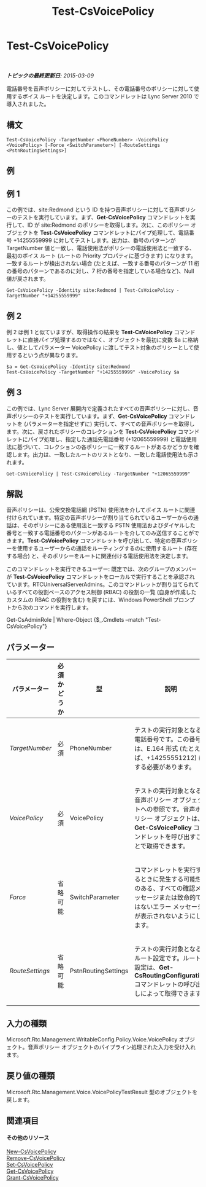 ﻿---
title: Test-CsVoicePolicy
TOCTitle: Test-CsVoicePolicy
ms:assetid: 4d631e36-3a9d-4ca2-913f-8c9f4e93183d
ms:mtpsurl: https://technet.microsoft.com/ja-jp/library/Gg398310(v=OCS.15)
ms:contentKeyID: 48272035
ms.date: 05/19/2016
mtps_version: v=OCS.15
ms.translationtype: HT
---

# Test-CsVoicePolicy

 

_**トピックの最終更新日:** 2015-03-09_

電話番号を音声ポリシーに対してテストし、その電話番号のポリシーに対して使用するボイス ルートを決定します。このコマンドレットは Lync Server 2010 で導入されました。

## 構文

    Test-CsVoicePolicy -TargetNumber <PhoneNumber> -VoicePolicy <VoicePolicy> [-Force <SwitchParameter>] [-RouteSettings <PstnRoutingSettings>]

## 例

## 例 1

この例では、site:Redmond という ID を持つ音声ポリシーに対して音声ポリシーのテストを実行しています。まず、**Get-CsVoicePolicy** コマンドレットを実行して、ID が site:Redmond のポリシーを取得します。次に、このポリシー オブジェクトを **Test-CsVoicePolicy** コマンドレットにパイプ処理して、電話番号 +14255559999 に対してテストします。出力は、番号のパターンが TargetNumber 値と一致し、電話使用法がポリシーの電話使用法と一致する、最初のボイス ルート (ルートの Priority プロパティに基づきます) になります。一致するルートが検出されない場合 (たとえば、一致する番号のパターンが 11 桁の番号のパターンであるのに対し、7 桁の番号を指定している場合など)、Null 値が戻されます。

    Get-CsVoicePolicy -Identity site:Redmond | Test-CsVoicePolicy -TargetNumber "+14255559999"

## 例 2

例 2 は例 1 と似ていますが、取得操作の結果を **Test-CsVoicePolicy** コマンドレットに直接パイプ処理するのではなく、オブジェクトを最初に変数 $a に格納し、値としてパラメーター VoicePolicy に渡してテスト対象のポリシーとして使用するという点が異なります。

    $a = Get-CsVoicePolicy -Identity site:Redmond
    Test-CsVoicePolicy -TargetNumber "+14255559999" -VoicePolicy $a

## 例 3

この例では、Lync Server 展開内で定義されたすべての音声ポリシーに対し、音声ポリシーのテストを実行しています。まず、**Get-CsVoicePolicy** コマンドレットを (パラメーターを指定せずに) 実行して、すべての音声ポリシーを取得します。次に、戻されたポリシーのコレクションを **Test-CsVoicePolicy** コマンドレットにパイプ処理し、指定した通話先電話番号 (+12065559999) と電話使用法に基づいて、コレクションの各ポリシーに一致するルートがあるかどうかを確認します。出力は、一致したルートのリストとなり、一致した電話使用法も示されます。

    Get-CsVoicePolicy | Test-CsVoicePolicy -TargetNumber "+12065559999"

## 解説

音声ポリシーは、公衆交換電話網 (PSTN) 使用法を介してボイス ルートに関連付けられています。特定の音声ポリシーが割り当てられているユーザーからの通話は、そのポリシーにある使用法と一致する PSTN 使用法およびダイヤルした番号と一致する電話番号のパターンがあるルートを介してのみ送信することができます。**Test-CsVoicePolicy** コマンドレットを呼び出して、特定の音声ポリシーを使用するユーザーからの通話をルーティングするのに使用するルート (存在する場合) と、そのポリシーをルートに関連付ける電話使用法を決定します。

このコマンドレットを実行できるユーザー: 既定では、次のグループのメンバーが **Test-CsVoicePolicy** コマンドレットをローカルで実行することを承認されています。RTCUniversalServerAdmins。このコマンドレットが割り当てられているすべての役割ベースのアクセス制御 (RBAC) の役割の一覧 (自身が作成したカスタムの RBAC の役割を含む) を戻すには、Windows PowerShell プロンプトから次のコマンドを実行します。

Get-CsAdminRole | Where-Object {$\_.Cmdlets –match "Test-CsVoicePolicy"}

## パラメーター


<table>
<colgroup>
<col style="width: 25%" />
<col style="width: 25%" />
<col style="width: 25%" />
<col style="width: 25%" />
</colgroup>
<thead>
<tr class="header">
<th>パラメーター</th>
<th>必須かどうか</th>
<th>型</th>
<th>説明</th>
</tr>
</thead>
<tbody>
<tr class="odd">
<td><p><em>TargetNumber</em></p></td>
<td><p>必須</p></td>
<td><p>PhoneNumber</p></td>
<td><p>テストの実行対象となる電話番号です。この番号は、E.164 形式 (たとえば、+14255551212) にする必要があります。</p></td>
</tr>
<tr class="even">
<td><p><em>VoicePolicy</em></p></td>
<td><p>必須</p></td>
<td><p>VoicePolicy</p></td>
<td><p>テストの実行対象となる音声ポリシー オブジェクトへの参照です。音声ポリシー オブジェクトは、<strong>Get-CsVoicePolicy</strong> コマンドレットを呼び出すことで取得できます。</p></td>
</tr>
<tr class="odd">
<td><p><em>Force</em></p></td>
<td><p>省略可能</p></td>
<td><p>SwitchParameter</p></td>
<td><p>コマンドレットを実行するときに発生する可能性のある、すべての確認メッセージまたは致命的ではないエラー メッセージが表示されないようにします。</p></td>
</tr>
<tr class="even">
<td><p><em>RouteSettings</em></p></td>
<td><p>省略可能</p></td>
<td><p>PstnRoutingSettings</p></td>
<td><p>テストの実行対象となるルート設定です。ルート設定は、<strong>Get-CsRoutingConfiguration</strong> コマンドレットの呼び出しによって取得できます。</p></td>
</tr>
</tbody>
</table>


## 入力の種類

Microsoft.Rtc.Management.WritableConfig.Policy.Voice.VoicePolicy オブジェクト。音声ポリシー オブジェクトのパイプライン処理された入力を受け入れます。

## 戻り値の種類

Microsoft.Rtc.Management.Voice.VoicePolicyTestResult 型のオブジェクトを戻します。

## 関連項目

#### その他のリソース

[New-CsVoicePolicy](new-csvoicepolicy.md)  
[Remove-CsVoicePolicy](remove-csvoicepolicy.md)  
[Set-CsVoicePolicy](set-csvoicepolicy.md)  
[Get-CsVoicePolicy](get-csvoicepolicy.md)  
[Grant-CsVoicePolicy](grant-csvoicepolicy.md)

